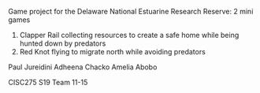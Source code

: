 Game project for the Delaware National Estuarine Research Reserve: 2 mini games
1. Clapper Rail collecting resources to create a safe home while being hunted down by predators
2. Red Knot flying to migrate north while avoiding predators

Paul Jureidini
Adheena Chacko
Amelia Abobo


CISC275 S19 Team 11-15

